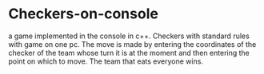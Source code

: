 # Checkers-on-console
a game implemented in the console in c++. Checkers with standard rules with game on one pc. The move is made by entering the coordinates of the checker of the team whose turn it is at the moment and then entering the point on which to move. The team that eats everyone wins.
